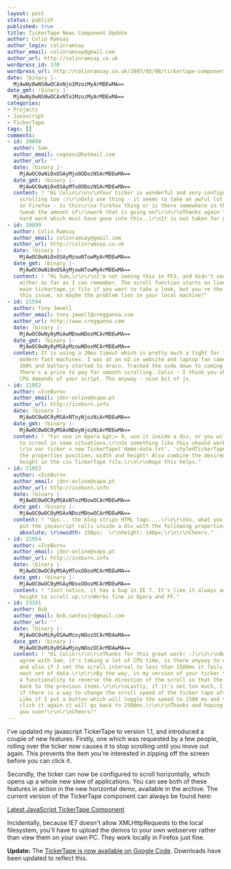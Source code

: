 ```yaml
---
layout: post
status: publish
published: true
title: TickerTape News Component Update
author: Colin Ramsay
author_login: colinramsay
author_email: colinramsay@gmail.com
author_url: http://colinramsay.co.uk
wordpress_id: 370
wordpress_url: http://colinramsay.co.uk/2007/05/08/tickertape-component-update/
date: !binary |-
  MjAwNy0wNS0wOCAxNjo1MzozMyArMDEwMA==
date_gmt: !binary |-
  MjAwNy0wNS0wOCAxNTo1MzozMyArMDEwMA==
categories:
- Projects
- Javascript
- TickerTape
tags: []
comments:
- id: 20898
  author: Sam
  author_email: cognosc@hotmail.com
  author_url: ''
  date: !binary |-
    MjAwOC0wNi0xOSAyMjo0ODozNSArMDEwMA==
  date_gmt: !binary |-
    MjAwOC0wNi0xOSAyMTo0ODozNSArMDEwMA==
  content: ! "Hi Colin\r\n\r\nYour ticker is wonderful and very configurable - smooth
    scrolling too :)\r\nOnly one thing - it seems to take an awful lot of CPU time
    in Firefox - is this\r\na firefox thing or is there somewhere in the .js I can
    tweak the amount of\r\nwork that is going on?\r\n\r\nThanks again for all your
    hard work which must have gone into this..\r\nIt is not taken for granted :)\r\n\r\nSam\r\nFinland"
- id: 20899
  author: Colin Ramsay
  author_email: colinramsay@gmail.com
  author_url: http://colinramsay.co.uk
  date: !binary |-
    MjAwOC0wNi0xOSAyMzowNTowMyArMDEwMA==
  date_gmt: !binary |-
    MjAwOC0wNi0xOSAyMjowNTowMyArMDEwMA==
  content: ! "Hi Sam,\r\n\r\nI'm not seeing this in FF3, and didn't see it in FF2
    either as far as I can remember. The scroll function starts on line 188 of the
    main tickertape.js file if you want to take a look, but you're the first to mention
    this issue, so maybe the problem lies in your local machine?"
- id: 21594
  author: Tony Jewell
  author_email: tony.jewell@cregganna.com
  author_url: http://www.cregganna.com
  date: !binary |-
    MjAwOC0wNy0yMiAwMDowNDoxMCArMDEwMA==
  date_gmt: !binary |-
    MjAwOC0wNy0yMSAyMzowNDoxMCArMDEwMA==
  content: It is using a 20ms timout which is pretty much a tight for loop even on
    modern fast machines. I was at an o2.ie website and laptop fan came on, cpu to
    100% and battery started to drain. Tracked the code down to coming from here.
    There's a price to pay for smooth scrolling. Colin - I think you should reduce
    CPU demands of your script. Thx anyway - nice bit of js.
- id: 21952
  author: =IceBurn=
  author_email: jdnr-online@sapo.pt
  author_url: http://iceburn.info
  date: !binary |-
    MjAwOC0wOC0yMSAxNToyNjozNiArMDEwMA==
  date_gmt: !binary |-
    MjAwOC0wOC0yMSAxNDoyNjozNiArMDEwMA==
  content: ! "For use in Opera &gt;= 9, use it inside a div, or you will get the page
    to scrool in some situations.\r\nSo something like this should work just fine:\r\n\r\n\r\n
    \r\n var ticker = new TickerTape('demo-data.txt', 'styledTickerTape', 4000);\r\n\r\n\r\nNotice
    the properties position, width and height! Also combine the desired width and
    height in the css TickerTape file.\r\n\r\nHope this helps."
- id: 21953
  author: =IceBurn=
  author_email: jdnr-online@sapo.pt
  author_url: http://iceburn.info
  date: !binary |-
    MjAwOC0wOC0yMSAxNTozMDowOCArMDEwMA==
  date_gmt: !binary |-
    MjAwOC0wOC0yMSAxNDozMDowOCArMDEwMA==
  content: ! "Ups... the blog strips HTML tags....\r\n\r\nSo, what you should do is
    put the javascript calls inside a div with the following properties:\r\n\r\nposition:
    absolute; \r\nwidth: 150px;  \r\nheight: 140px;\r\n\r\nCheers."
- id: 21954
  author: =IceBurn=
  author_email: jdnr-online@sapo.pt
  author_url: http://iceburn.info
  date: !binary |-
    MjAwOC0wOC0yMSAyMToxODoxMCArMDEwMA==
  date_gmt: !binary |-
    MjAwOC0wOC0yMSAyMDoxODoxMCArMDEwMA==
  content: ! "Just notice, it has a bug in IE 7. It's like it always add 1px to the
    height to scroll up.\r\nWorks fine in Opera and FF."
- id: 23191
  author: Bob
  author_email: bob.santosjr@gmail.com
  author_url: ''
  date: !binary |-
    MjAwOC0xMi0yOSAwMzoyNDozOCArMDAwMA==
  date_gmt: !binary |-
    MjAwOC0xMi0yOSAwMjoyNDozOCArMDAwMA==
  content: ! "Hi Colin!\r\n\r\nThanks for this great work! :)\r\n\r\nBut I have to
    agree with Sam, it's taking a lot of CPU time, is there anyway to overcome this?
    and also if I set the scroll interval to less than 1500ms it fails to load the
    next set of data.\r\n\r\nBy the way, in my version of your ticker tape, I added
    a functionality to reverse the direction of the scroll so that the user can go
    back to the previous items.\r\n\r\nLastly, if it's not too much, I'm wondering
    if there is a way to change the scroll speed of the ticker tape after it's created?
    Like if I put a button which will toggle the speed to 1500 ms and then when I
    click it again it will go back to 2500ms.\r\n\r\nThanks and hoping to hear from
    you soon!\r\n\r\nCheers!"
---
```

<p>I've updated my javascript TickerTape to version 1.1, and introduced a couple of new features. Firstly, one which was requested by a few people, rolling over the ticker now causes it to stop scrolling until you move out again. This prevents the item you're interested in zipping off the screen before you can click it.</p>
<p>Secondly, the ticker can now be configured to scroll horizontally, which opens up a whole new slew of applications. You can see both of these features in action in the new horizontal demo, available in the archive. The current version of the TickerTape component can always be found here:</p>
<p><a href="http://javascript-ticker-tape.googlecode.com/files/tickertape-1.0.zip">Latest JavaScript TickerTape Component</a></p>
<p>Incidentally, because IE7 doesn't allow XMLHttpRequests to the local filesystem, you'll have to upload the demos to your own webserver rather than view them on your own PC. They work locally in Firefox just fine.</p>
<p><strong>Update:</strong> The <a href="http://colinramsay.co.uk/diary/2009/01/14/javascript-tickertape-on-google-code/">TickerTape is now available on Google Code</a>. Downloads have been updated to reflect this.</p>
